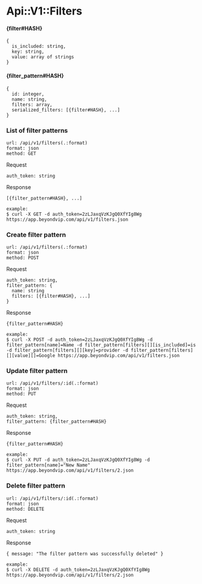 # Api::V1::Filters

#### {filter#HASH}
    {
      is_included: string,
      key: string,
      value: array of strings
    }

#### {filter_pattern#HASH}
    {
      id: integer,
      name: string,
      filters: array,
      serialized_filters: [{filter#HASH}, ...]
    }

### List of filter patterns
    url: /api/v1/filters(.:format)
    format: json
    method: GET

  Request

    auth_token: string

  Response

    [{filter_pattern#HASH}, ...]

    example:
    $ curl -X GET -d auth_token=2zLJaxqVzKJgQ0XfYIg8Wg https://app.beyondvip.com/api/v1/filters.json

### Create filter pattern
    url: /api/v1/filters(.:format)
    format: json
    method: POST

  Request

    auth_token: string,
    filter_pattern: {
      name: string
      filters: [{filter#HASH}, ...]
    }

  Response

    {filter_pattern#HASH}

    example:
    $ curl -X POST -d auth_token=2zLJaxqVzKJgQ0XfYIg8Wg -d filter_pattern[name]=Name -d filter_pattern[filters][][is_included]=is -d filter_pattern[filters][][key]=provider -d filter_pattern[filters][][value][]=Google https://app.beyondvip.com/api/v1/filters.json

### Update filter pattern
    url: /api/v1/filters/:id(.:format)
    format: json
    method: PUT

  Request

    auth_token: string,
    filter_pattern: {filter_pattern#HASH}

  Response

    {filter_pattern#HASH}

    example:
    $ curl -X PUT -d auth_token=2zLJaxqVzKJgQ0XfYIg8Wg -d filter_pattern[name]="New Name" https://app.beyondvip.com/api/v1/filters/2.json

### Delete filter pattern
    url: /api/v1/filters/:id(.:format)
    format: json
    method: DELETE

  Request

    auth_token: string

  Response

    { message: "The filter pattern was successfully deleted" }

    example:
    $ curl -X DELETE -d auth_token=2zLJaxqVzKJgQ0XfYIg8Wg https://app.beyondvip.com/api/v1/filters/2.json
